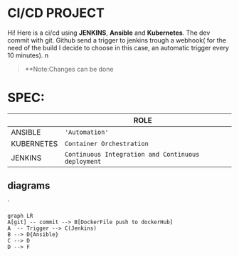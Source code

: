 # CI/CD PROJECT

Hi! Here is a ci/cd using **JENKINS**, **Ansible** and **Kubernetes**.
The dev commit with git. Github send a trigger to jenkins trough a webhook( for the need of the build I decide to choose in this case, an automatic trigger every 10 minutes).
n

> **Note:Changes can be done 



# SPEC:



|                |ROLE                         |                         |
|----------------|-------------------------------|-----------------------------|
|ANSIBLE|`'Automation'`            |           |
|KUBERNETES          |`Container Orchestration`            |            |
|JENKINS          |`Continuous Integration and Continuous deployment`|




## diagrams



`


```mermaid
graph LR
A[git] -- commit --> B[DockerFile push to dockerHub]
A  -- Trigger --> C(Jenkins)
B --> D{Ansible}
C --> D
D --> F
```
